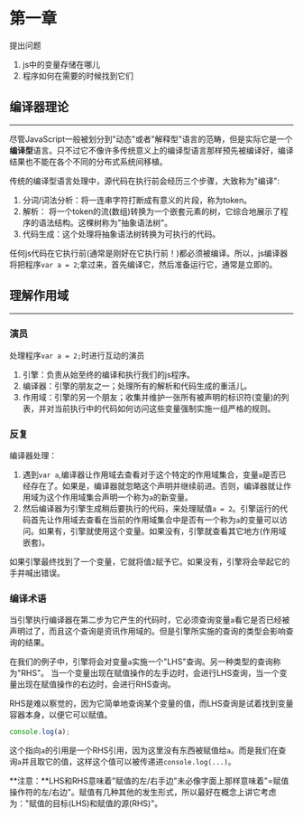 # 第一章

提出问题

1. js中的变量存储在哪儿
2. 程序如何在需要的时候找到它们

## 编译器理论
---

尽管JavaScript一般被划分到"动态"或者"解释型"语言的范畴，但是实际它是一个**编译型**语言。只不过它不像许多传统意义上的编译型语言那样预先被编译好，编译结果也不能在各个不同的分布式系统间移植。

传统的编译型语言处理中，源代码在执行前会经历三个步骤，大致称为"编译":

1. 分词/词法分析：将一连串字符打断成有意义的片段，称为token。
2. 解析： 将一个token的流(数组)转换为一个嵌套元素的树，它综合地展示了程序的语法结构。这棵树称为"抽象语法树"。
3. 代码生成：这个处理将抽象语法树转换为可执行的代码。

任何js代码在它执行前(通常是刚好在它执行前！)都必须被编译。所以，js编译器将把程序`var a = 2`;拿过来，首先编译它，然后准备运行它，通常是立即的。

## 理解作用域
---

### 演员

处理程序`var a = 2;`时进行互动的演员

1. 引擎：负责从始至终的编译和执行我们的js程序。
2. 编译器：引擎的朋友之一；处理所有的解析和代码生成的重活儿。 
3. 作用域：引擎的另一个朋友；收集并维护一张所有被声明的标识符(变量)的列表，并对当前执行中的代码如何访问这些变量强制实施一组严格的规则。

### 反复

编译器处理：

1. 遇到`var a`,编译器让作用域去查看对于这个特定的作用域集合，变量`a`是否已经存在了。如果是，编译器就忽略这个声明并继续前进。否则，编译器就让作用域为这个作用域集合声明一个称为`a`的新变量。
2. 然后编译器为引擎生成稍后要执行的代码，来处理赋值`a = 2`。引擎运行的代码首先让作用域去查看在当前的作用域集合中是否有一个称为`a`的变量可以访问。如果有，引擎就使用这个变量。如果没有，引擎就查看其它地方(作用域嵌套)。

如果引擎最终找到了一个变量，它就将值`2`赋予它。如果没有，引擎将会举起它的手并喊出错误。

### 编译术语

当引擎执行编译器在第二步为它产生的代码时，它必须查询变量`a`看它是否已经被声明过了，而且这个查询是资讯作用域的。但是引擎所实施的查询的类型会影响查询的结果。

在我们的例子中，引擎将会对变量`a`实施一个"LHS"查询。另一种类型的查询称为"RHS"。
当一个变量出现在赋值操作的左手边时，会进行LHS查询，当一个变量出现在赋值操作的右边时，会进行RHS查询。

RHS是难以察觉的，因为它简单地查询某个变量的值，而LHS查询是试着找到变量容器本身，以便它可以赋值。

```js
console.log(a);
```

这个指向`a`的引用是一个RHS引用，因为这里没有东西被赋值给`a`。而是我们在查询`a`并且取它的值，这样这个值可以被传递进`console.log(...)`。

**注意：**LHS和RHS意味着"赋值的左/右手边"未必像字面上那样意味着"=赋值操作符的左/右边"。赋值有几种其他的发生形式，所以最好在概念上讲它考虑为："赋值的目标(LHS)和赋值的源(RHS)"。